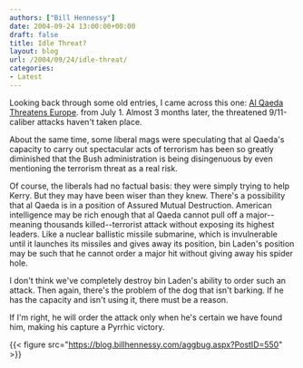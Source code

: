 ```yaml
---
authors: ["Bill Hennessy"]
date: 2004-09-24 13:00:00+00:00
draft: false
title: Idle Threat?
layout: blog
url: /2004/09/24/idle-threat/
categories:
- Latest
---
```


Looking back through some old entries, I came across this one: [Al Qaeda Threatens Europe](/Default.aspx?tabid=25&mid=602&ctl=ViewEntry&EntryID=43). from July 1. Almost 3 months later, the threatened 9/11-caliber attacks haven't taken place.




About the same time, some liberal mags were speculating that al Qaeda's capacity to carry out spectacular acts of terrorism has been so greatly diminished that the Bush administration is being disingenuous by even mentioning the terrorism threat as a real risk.




Of course, the liberals had no factual basis: they were simply trying to help Kerry. But they may have been wiser than they knew. There's a possibility that al Qaeda is in a position of Assured Mutual Destruction. American intelligence may be rich enough that al Qaeda cannot pull off a major--meaning thousands killed--terrorist attack without exposing its highest leaders. Like a nuclear ballistic missile submarine, which is invulnerable until it launches its missiles and gives away its position, bin Laden's position may be such that he cannot order a major hit without giving away his spider hole. 




I don't think we've completely destroy bin Laden's ability to order such an attack. Then again, there's the problem of the dog that isn't barking. If he has the capacity and isn't using it, there must be a reason.




If I'm right, he will order the attack only when he's certain we have found him, making his capture a Pyrrhic victory.

{{< figure src="https://blog.billhennessy.com/aggbug.aspx?PostID=550" >}}

